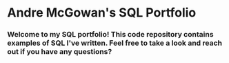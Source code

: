 # Andre McGowan's SQL Portfolio 

### Welcome to my SQL portfolio! This code repository contains examples of SQL I've written. Feel free to take a look and reach out if you have any questions?
